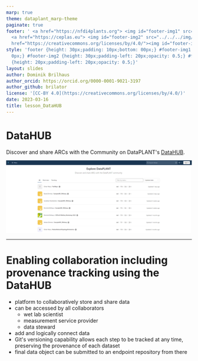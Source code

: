```yaml
---
marp: true
theme: dataplant_marp-theme
paginate: true
footer: ' <a href="https://nfdi4plants.org"> <img id="footer-img1" src="../../../img/_logos/DataPLANT/DataPLANT_logo_square_bg_transparent.svg"></a>
  <a href="https://ceplas.eu"> <img id="footer-img2" src="../../../img/_logos/CEPLAS/CEPLAS_Icon.jpeg"></a><a
  href="https://creativecommons.org/licenses/by/4.0/"><img id="footer-img3" src="../../../img/_logos/CreativeCommons/by.svg"></a> '
style: 'footer {height: 30px;padding: 10px;bottom: 00px;} #footer-img1 {height: 30px;padding-left:
  0px;} #footer-img2 {height: 30px;padding-left: 20px;opacity: 0.5;} #footer-img3
  {height: 20px;padding-left: 20px;opacity: 0.5;}'
layout: slides
author: Dominik Brilhaus
author_orcid: https://orcid.org/0000-0001-9021-3197
author_github: brilator
license: '[CC-BY 4.0](https://creativecommons.org/licenses/by/4.0/)'
date: 2023-03-16
title: lesson_DataHUB
---
```


# DataHUB

Discover and share ARCs with the Community on DataPLANT's [DataHUB](<https://git.nfdi4plants.org/>).

![](../../../img/DataHUB_LandingPage.png)


<!-- Source to slide(s) -->
<!-- ../../bricks/DataHUB-title.md -->


---

# Enabling collaboration including provenance tracking using the DataHUB <!-- fit -->

- platform to collaboratively store and share data
- can be accessed by all collaborators
  - wet lab scientist
  - measurement service provider
  - data steward
- add and logically connect data
- Git's versioning capability allows each step to be tracked at any time, preserving the provenance of each dataset
- final data object can be submitted to an endpoint repository from there

<!-- Source to slide(s) -->
<!-- ../../bricks/DataHUB-collaboration.md -->



